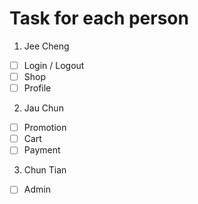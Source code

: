 # Task for each person

1. Jee Cheng
  - [ ] Login / Logout
  - [ ] Shop
  - [ ] Profile

2. Jau Chun
  - [ ] Promotion
  - [ ] Cart
  - [ ] Payment

3. Chun Tian
  - [ ] Admin


